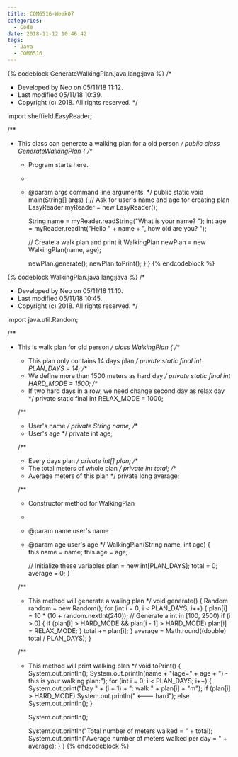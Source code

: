 ```yaml
---
title: COM6516-Week07
categories:
  - Code
date: 2018-11-12 10:46:42
tags:
  - Java
  - COM6516
---
```


{% codeblock GenerateWalkingPlan.java lang:java %}
/*
 * Developed by Neo on 05/11/18 11:12.
 * Last modified 05/11/18 10:39.
 * Copyright (c) 2018. All rights reserved.
 */

import sheffield.EasyReader;

/**
 * This class can generate a walking plan for a old person
 */
public class GenerateWalkingPlan {
	/**
	 * Program starts here.
	 *
	 * @param args command line arguments.
	 */
	public static void main(String[] args) {
		// Ask for user's name and age for creating plan
		EasyReader myReader = new EasyReader();

		String name = myReader.readString("What is your name? ");
		int age = myReader.readInt("Hello " + name + ", how old are you? ");

		// Create a walk plan and print it
		WalkingPlan newPlan = new WalkingPlan(name, age);

		newPlan.generate();
		newPlan.toPrint();
	}
}
{% endcodeblock %}
<!--more-->
{% codeblock WalkingPlan.java lang:java %}
/*
 * Developed by Neo on 05/11/18 11:10.
 * Last modified 05/11/18 10:45.
 * Copyright (c) 2018. All rights reserved.
 */

import java.util.Random;

/**
 * This is walk plan for old person
 */
class WalkingPlan {
	/**
	 * This plan only contains 14 days plan
	 */
	private static final int PLAN_DAYS = 14;
	/**
	 * We define more than 1500 meters as hard day
	 */
	private static final int HARD_MODE = 1500;
	/**
	 * If two hard days in a row, we need change second day as relax day
	 */
	private static final int RELAX_MODE = 1000;

	/**
	 * User's name
	 */
	private String name;
	/**
	 * User's age
	 */
	private int age;

	/**
	 * Every days plan
	 */
	private int[] plan;
	/**
	 * The total meters of whole plan
	 */
	private int total;
	/**
	 * Average meters of this plan
	 */
	private long average;

	/**
	 * Constructor method for WalkingPlan
	 *
	 * @param name user's name
	 * @param age  user's age
	 */
	WalkingPlan(String name, int age) {
		this.name = name;
		this.age = age;

		// Initialize these variables
		plan = new int[PLAN_DAYS];
		total = 0;
		average = 0;
	}

	/**
	 * This method will generate a waling plan
	 */
	void generate() {
		Random random = new Random();
		for (int i = 0; i < PLAN_DAYS; i++) {
			plan[i] = 10 * (10 + random.nextInt(240)); // Generate a int in [100, 2500)
			if (i > 0) {
				if (plan[i] > HARD_MODE && plan[i - 1] > HARD_MODE)
					plan[i] = RELAX_MODE;
			}
			total += plan[i];
		}
		average = Math.round((double) total / PLAN_DAYS);
	}

	/**
	 * This method will print walking plan
	 */
	void toPrint() {
		System.out.println();
		System.out.println(name + "(age=" + age + ") - this is your walking plan:");
		for (int i = 0; i < PLAN_DAYS; i++) {
			System.out.print("Day " + (i + 1) + ": walk " + plan[i] + "m");
			if (plan[i] > HARD_MODE)
				System.out.println(" <--- hard");
			else
				System.out.println();
		}

		System.out.println();

		System.out.println("Total number of meters walked = " + total);
		System.out.println("Average number of meters walked per day = " + average);
	}
}
{% endcodeblock %}
